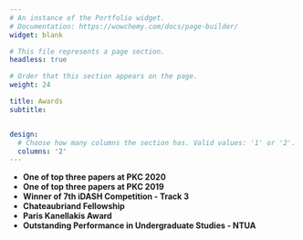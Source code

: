 ```yaml
---
# An instance of the Portfolio widget.
# Documentation: https://wowchemy.com/docs/page-builder/
widget: blank

# This file represents a page section.
headless: true

# Order that this section appears on the page.
weight: 24

title: Awards
subtitle: 


design:
  # Choose how many columns the section has. Valid values: '1' or '2'.
  columns: '2'
---
```

 
 * **One of top three papers at PKC 2020**
 * **One of top three papers at PKC 2019**
 * **Winner of 7th iDASH Competition - Track 3**
 * **Chateaubriand Fellowship**
 * **Paris Kanellakis Award**
 * **Outstanding Performance in Undergraduate Studies - NTUA**